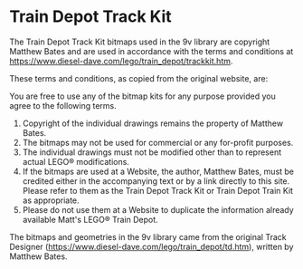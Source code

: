 # Train Depot Track Kit

The Train Depot Track Kit bitmaps used in the 9v library are copyright Matthew Bates and are used in accordance with the terms and conditions at https://www.diesel-dave.com/lego/train_depot/trackkit.htm.

These terms and conditions, as copied from the original website, are:

You are free to use any of the bitmap kits for any purpose provided you agree to the following terms.

  1. Copyright of the individual drawings remains the property of Matthew Bates.
  2. The bitmaps may not be used for commercial or any for-profit purposes.
  3. The individual drawings must not be modified other than to represent actual LEGO® modifications.
  4. If the bitmaps are used at a Website, the author, Matthew Bates, must be credited either in the accompanying text or by a link directly to this site. Please refer to them as the Train Depot Track Kit or Train Depot Train Kit as appropriate.
  5. Please do not use them at a Website to duplicate the information already available Matt's LEGO® Train Depot.

The bitmaps and geometries in the 9v library came from the original Track Designer (https://www.diesel-dave.com/lego/train_depot/td.htm), written by Matthew Bates.
